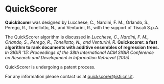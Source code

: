 QuickScorer
===========

**QuickScorer** was designed by Lucchese, C., Nardini, F. M., Orlando, S., Perego, R., Tonellotto, N., and Venturini, R.,
with the support of Tiscali S.p.A. 

The QuickScorer algorithm is discussed in *Lucchese, C., Nardini, F. M., Orlando, S., Perego, R., Tonellotto, N., and Venturini, R.* **Quickscorer: a fast algorithm to rank documents with additive ensembles of regression trees.** *In SIGIR ’15: Proceedings of the 38th International ACM SIGIR Conference on Research and Development in Information Retrieval (2015)*.

QuickScorer is undergoing a patent process.

For any information please contact us at quickscorer@isti.cnr.it.
